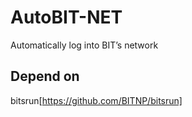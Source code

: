 # AutoBIT-NET

Automatically log into BIT’s network

## Depend on
bitsrun[https://github.com/BITNP/bitsrun]

